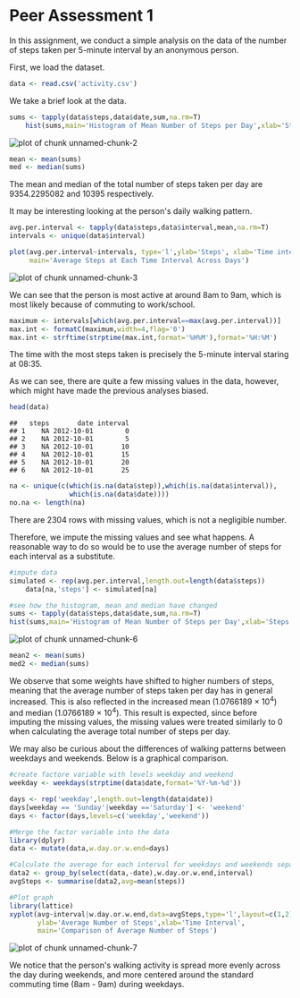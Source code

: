 Peer Assessment 1
============

In this assignment, we conduct a simple analysis  on the data of the number of 
steps taken per 5-minute interval by an anonymous person. 

First, we load the dataset.


```r
data <- read.csv('activity.csv')
```


We take a brief look at the data.


```r
sums <- tapply(data$steps,data$date,sum,na.rm=T)
    hist(sums,main='Histogram of Mean Number of Steps per Day',xlab='Steps')
```

![plot of chunk unnamed-chunk-2](figure/unnamed-chunk-2-1.png) 

```r
mean <- mean(sums)
med <- median(sums)
```

The mean and median of the total number of steps taken per day are 9354.2295082 and
10395 respectively.


It may be interesting looking at the person's daily walking pattern.


```r
avg.per.interval <- tapply(data$steps,data$interval,mean,na.rm=T)
intervals <- unique(data$interval)

plot(avg.per.interval~intervals, type='l',ylab='Steps', xlab='Time interval',
     main='Average Steps at Each Time Interval Across Days')
```

![plot of chunk unnamed-chunk-3](figure/unnamed-chunk-3-1.png) 

We can see that the person is most active at around 8am to 9am, which is most
likely because of commuting to work/school.


```r
maximum <- intervals[which(avg.per.interval==max(avg.per.interval))]
max.int <- formatC(maximum,width=4,flag='0')
max.int <- strftime(strptime(max.int,format='%H%M'),format='%H:%M')
```

The time with the most steps taken is precisely the 5-minute interval 
staring at 08:35.


As we can see, there are quite a few missing values in the data, however, which 
might have made the previous analyses biased.


```r
head(data)
```

```
##   steps       date interval
## 1    NA 2012-10-01        0
## 2    NA 2012-10-01        5
## 3    NA 2012-10-01       10
## 4    NA 2012-10-01       15
## 5    NA 2012-10-01       20
## 6    NA 2012-10-01       25
```

```r
na <- unique(c(which(is.na(data$step)),which(is.na(data$interval)),
               which(is.na(data$date))))
no.na <- length(na)
```

There are 2304 rows with missing values, which is not a negligible number.

Therefore, we impute the missing values and see what happens. A reasonable way 
to do so would be to use the average number of steps for each interval as a 
substitute.


```r
#impute data
simulated <- rep(avg.per.interval,length.out=length(data$steps))
    data[na,'steps'] <- simulated[na]

#see how the histogram, mean and median have changed
sums <- tapply(data$steps,data$date,sum,na.rm=T)
hist(sums,main='Histogram of Mean Number of Steps per Day',xlab='Steps')
```

![plot of chunk unnamed-chunk-6](figure/unnamed-chunk-6-1.png) 

```r
mean2 <- mean(sums)
med2 <- median(sums)
```

We observe that some weights have shifted to higher numbers of steps, meaning
that the average number of steps taken per day has in general increased. This is
also reflected in the increased mean (1.0766189 &times; 10<sup>4</sup>) and median (1.0766189 &times; 10<sup>4</sup>). This
result is expected, since before imputing the missing values, the missing values
were treated similarly to 0 when calculating the average total number of steps
per day.


We may also be curious about the differences of walking patterns between
weekdays and weekends. Below is a graphical comparison.


```r
#create factore variable with levels weekday and weekend
weekday <- weekdays(strptime(data$date,format='%Y-%m-%d'))

days <- rep('weekday',length.out=length(data$date))
days[weekday == 'Sunday'|weekday =='Saturday'] <- 'weekend'
days <- factor(days,levels=c('weekday','weekend'))

#Merge the factor variable into the data
library(dplyr)
data <- mutate(data,w.day.or.w.end=days)

#Calculate the average for each interval for weekdays and weekends separately
data2 <- group_by(select(data,-date),w.day.or.w.end,interval)
avgSteps <- summarise(data2,avg=mean(steps))

#Plot graph
library(lattice)
xyplot(avg~interval|w.day.or.w.end,data=avgSteps,type='l',layout=c(1,2),
       ylab='Average Number of Steps',xlab='Time Interval',
       main='Comparison of Average Number of Steps')
```

![plot of chunk unnamed-chunk-7](figure/unnamed-chunk-7-1.png) 

We notice that the person's walking activity is spread more evenly across the 
day during weekends, and more centered around the standard commuting time 
(8am - 9am) during weekdays.
